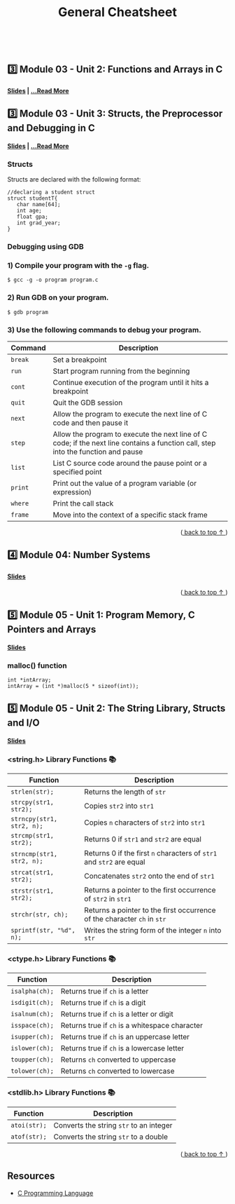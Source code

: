 <div align="center">
  <!-- <img src="" alt="Fred Schuck" /> -->
  <h1>General Cheatsheet</h1>
  <br><br><br>
</div>      



<!--
******************************************************************************************** 
            MODULE 3 
******************************************************************************************** 
-->
## 3️⃣ Module 03 - Unit 2: Functions and Arrays in C
#### [Slides](Module3/Unit2/slides/) | [...Read More](Module3) 
 <!-- [Notes]() | [Resources]() -->


## 3️⃣ Module 03 - Unit 3: Structs, the Preprocessor and Debugging in C
#### [Slides](Module3/Unit3/slides/) | [...Read More](Module3) 
### Structs
Structs are declared with the following format:
```
//declaring a student struct
struct studentT{
   char name[64];
   int age;
   float gpa;
   int grad_year;
}

```

### Debugging using GDB
### 1) Compile your program with the `-g` flag.
```
$ gcc -g -o program program.c
```
### 2) Run GDB on your program.
```
$ gdb program
```
### 3) Use the following commands to debug your program.

| Command   | Description                                                     |
|-----------|-----------------------------------------------------------------|
| `break`   | Set a breakpoint                                                |
| `run`     | Start program running from the beginning                       |
| `cont`    | Continue execution of the program until it hits a breakpoint    |
| `quit`    | Quit the GDB session                                           |
| `next`    | Allow the program to execute the next line of C code and then pause it |
| `step`    | Allow the program to execute the next line of C code; if the next line contains a function call, step into the function and pause |
| `list`    | List C source code around the pause point or a specified point |
| `print`   | Print out the value of a program variable (or expression)      |
| `where`   | Print the call stack                                           |
| `frame`   | Move into the context of a specific stack frame                |

<p align="right">(<a href="#readme-top"> back to top ↑ </a>)</p>





<!--
******************************************************************************************** 
            MODULE 4 
******************************************************************************************** 
-->
## 4️⃣ Module 04: Number Systems
#### [Slides](Module4/slides/) 


<p align="right">(<a href="#readme-top"> back to top ↑ </a>)</p>



<!--
******************************************************************************************** 
            MODULE 5 
******************************************************************************************** 
-->
## 5️⃣ Module 05 - Unit 1: Program Memory, C Pointers and Arrays
#### [Slides](Module5/Unit1/slides/)

### malloc() function
```
int *intArray;
intArray = (int *)malloc(5 * sizeof(int));
```

## 5️⃣ Module 05 - Unit 2: The String Library, Structs and I/O
#### [Slides](Module5/Unit2/slides/)

### <string.h> Library Functions 📚
| Function               | Description                                                         |
|------------------------|---------------------------------------------------------------------|
| `strlen(str);`         | Returns the length of `str`                                        |
| `strcpy(str1, str2);`  | Copies `str2` into `str1`                                           |
| `strncpy(str1, str2, n);` | Copies `n` characters of `str2` into `str1`                     |
| `strcmp(str1, str2);` | Returns 0 if `str1` and `str2` are equal                           |
| `strncmp(str1, str2, n);` | Returns 0 if the first `n` characters of `str1` and `str2` are equal |
| `strcat(str1, str2);` | Concatenates `str2` onto the end of `str1`                        |
| `strstr(str1, str2);` | Returns a pointer to the first occurrence of `str2` in `str1`     |
| `strchr(str, ch);`    | Returns a pointer to the first occurrence of the character `ch` in `str` |
| `sprintf(str, "%d", n);` | Writes the string form of the integer `n` into `str`           |


### <ctype.h> Library Functions 📚
| Function        | Description                                      |
|-----------------|--------------------------------------------------|
| `isalpha(ch);` | Returns true if `ch` is a letter                 |
| `isdigit(ch);` | Returns true if `ch` is a digit                  |
| `isalnum(ch);` | Returns true if `ch` is a letter or digit        |
| `isspace(ch);` | Returns true if `ch` is a whitespace character   |
| `isupper(ch);` | Returns true if `ch` is an uppercase letter     |
| `islower(ch);` | Returns true if `ch` is a lowercase letter     |
| `toupper(ch);` | Returns `ch` converted to uppercase             |
| `tolower(ch);` | Returns `ch` converted to lowercase             |


### <stdlib.h> Library Functions 📚
| Function         | Description                             |
|------------------|-----------------------------------------|
| `atoi(str);`     | Converts the string `str` to an integer |
| `atof(str);`     | Converts the string `str` to a double  |

<p align="right">(<a href="#readme-top"> back to top ↑ </a>)</p>

## Resources
- [C Programming Language](https://en.wikipedia.org/wiki/C_(programming_language))


